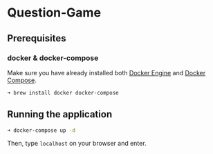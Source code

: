 # Question-Game

## Prerequisites

### docker & docker-compose

Make sure you have already installed both [Docker Engine](https://docs.docker.com/install/) and [Docker Compose](https://docs.docker.com/compose/install/).

```sh
➜ brew install docker docker-compose
```

## Running the application
```sh
➜ docker-compose up -d
```
Then, type `localhost` on your browser and enter.